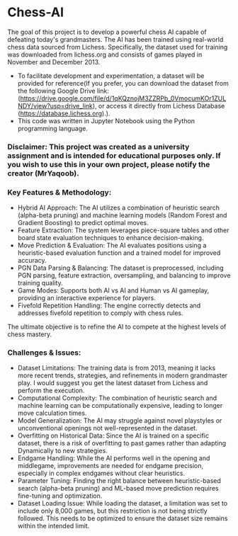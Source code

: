 # Chess-AI
The goal of this project is to develop a powerful chess AI capable of defeating today's grandmasters. The AI has been trained using real-world chess data sourced from Lichess. Specifically, the dataset used for training was downloaded from lichess.org and consists of games played in November and December 2013.

- To facilitate development and experimentation, a dataset will be provided for reference(If you prefer, you can download the dataset from the following Google Drive link: (https://drive.google.com/file/d/1qKQznojM3ZZRPb_0VmocumKOr1ZULNDY/view?usp=drive_link), or access it directly from Lichess Database (https://database.lichess.org).).
- This code was written in Jupyter Notebook using the Python programming language.


### Disclaimer: This project was created as a university assignment and is intended for educational purposes only. If you wish to use this in your own project, please notify the creator (MrYaqoob).


### Key Features & Methodology:
- Hybrid AI Approach: The AI utilizes a combination of heuristic search (alpha-beta pruning) and machine learning models (Random Forest and Gradient Boosting) to predict optimal moves.
- Feature Extraction: The system leverages piece-square tables and other board state evaluation techniques to enhance decision-making.
- Move Prediction & Evaluation: The AI evaluates positions using a heuristic-based evaluation function and a trained model for improved accuracy.
- PGN Data Parsing & Balancing: The dataset is preprocessed, including PGN parsing, feature extraction, oversampling, and balancing to improve training quality.
- Game Modes: Supports both AI vs AI and Human vs AI gameplay, providing an interactive experience for players.
- Fivefold Repetition Handling: The engine correctly detects and addresses fivefold repetition to comply with chess rules.

The ultimate objective is to refine the AI to compete at the highest levels of chess mastery.

### Challenges & Issues:
- Dataset Limitations: The training data is from 2013, meaning it lacks more recent trends, strategies, and refinements in modern grandmaster play. I would suggest you get the latest dataset from Lichess and perform the execution.
- Computational Complexity: The combination of heuristic search and machine learning can be computationally expensive, leading to longer move calculation times.
- Model Generalization: The AI may struggle against novel playstyles or unconventional openings not well-represented in the dataset.
- Overfitting on Historical Data: Since the AI is trained on a specific dataset, there is a risk of overfitting to past games rather than adapting Dynamically to new strategies.
- Endgame Handling: While the AI performs well in the opening and middlegame, improvements are needed for endgame precision, especially in complex endgames without clear heuristics.
- Parameter Tuning: Finding the right balance between heuristic-based search (alpha-beta pruning) and ML-based move prediction requires fine-tuning and optimization.
- Dataset Loading Issue: While loading the dataset, a limitation was set to include only 8,000 games, but this restriction is not being strictly followed. This needs to be optimized to ensure the dataset size remains within the intended limit.
